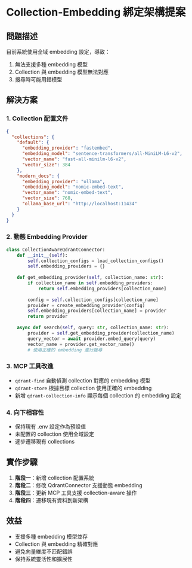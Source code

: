 # Collection-Embedding 綁定架構提案

## 問題描述
目前系統使用全域 embedding 設定，導致：
1. 無法支援多種 embedding 模型
2. Collection 與 embedding 模型無法對應
3. 搜尋時可能用錯模型

## 解決方案

### 1. Collection 配置文件
```json
{
  "collections": {
    "default": {
      "embedding_provider": "fastembed",
      "embedding_model": "sentence-transformers/all-MiniLM-L6-v2",
      "vector_name": "fast-all-minilm-l6-v2",
      "vector_size": 384
    },
    "modern_docs": {
      "embedding_provider": "ollama", 
      "embedding_model": "nomic-embed-text",
      "vector_name": "nomic-embed-text",
      "vector_size": 768,
      "ollama_base_url": "http://localhost:11434"
    }
  }
}
```

### 2. 動態 Embedding Provider
```python
class CollectionAwareQdrantConnector:
    def __init__(self):
        self.collection_configs = load_collection_configs()
        self.embedding_providers = {}
    
    def get_embedding_provider(self, collection_name: str):
        if collection_name in self.embedding_providers:
            return self.embedding_providers[collection_name]
            
        config = self.collection_configs[collection_name]
        provider = create_embedding_provider(config)
        self.embedding_providers[collection_name] = provider
        return provider
    
    async def search(self, query: str, collection_name: str):
        provider = self.get_embedding_provider(collection_name)
        query_vector = await provider.embed_query(query)
        vector_name = provider.get_vector_name()
        # 使用正確的 embedding 進行搜尋
```

### 3. MCP 工具改進
- `qdrant-find` 自動偵測 collection 對應的 embedding 模型
- `qdrant-store` 根據目標 collection 使用正確的 embedding
- 新增 `qdrant-collection-info` 顯示每個 collection 的 embedding 設定

### 4. 向下相容性
- 保持現有 .env 設定作為預設值
- 未配置的 collection 使用全域設定
- 逐步遷移現有 collections

## 實作步驟

1. **階段一**：新增 collection 配置系統
2. **階段二**：修改 QdrantConnector 支援動態 embedding
3. **階段三**：更新 MCP 工具支援 collection-aware 操作
4. **階段四**：遷移現有資料到新架構

## 效益
- 支援多種 embedding 模型並存
- Collection 與 embedding 精確對應  
- 避免向量維度不匹配錯誤
- 保持系統靈活性和擴展性